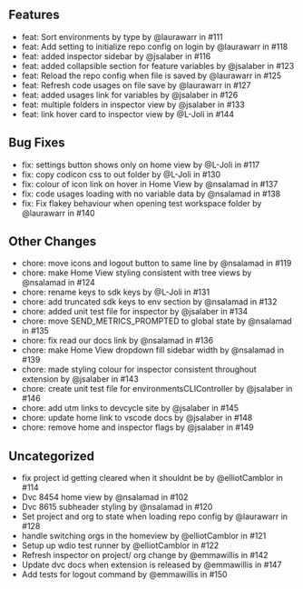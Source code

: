 ## Features

- feat: Sort environments by type by @laurawarr in #111
- feat: Add setting to initialize repo config on login by @laurawarr in #118
- feat: added inspector sidebar by @jsalaber in #116
- feat: added collapsible section for feature variables by @jsalaber in #123
- feat: Reload the repo config when file is saved by @laurawarr in #125
- feat: Refresh code usages on file save by @laurawarr in #127
- feat: added usages link for variables by @jsalaber in #126
- feat: multiple folders in inspector view by @jsalaber in #133
- feat: link hover card to inspector view by @L-Joli in #144

## Bug Fixes

- fix: settings button shows only on home view by @L-Joli in #117
- fix: copy codicon css to out folder by @L-Joli in #130
- fix: colour of icon link on hover in Home View by @nsalamad in #137
- fix: code usages loading with no variable data by @nsalamad in #138
- fix: Fix flakey behaviour when opening test workspace folder by @laurawarr in #140

## Other Changes

- chore: move icons and logout button to same line by @nsalamad in #119
- chore: make Home View styling consistent with tree views by @nsalamad in #124
- chore: rename keys to sdk keys by @L-Joli in #131
- chore: add truncated sdk keys to env section by @nsalamad in #132
- chore: added unit test file for inspector by @jsalaber in #134
- chore: move SEND_METRICS_PROMPTED to global state by @nsalamad in #135
- chore: fix read our docs link by @nsalamad in #136
- chore: make Home View dropdown fill sidebar width by @nsalamad in #139
- chore: made styling colour for inspector consistent throughout extension by @jsalaber in #143
- chore: create unit test file for environmentsCLIController by @jsalaber in #146
- chore: add utm links to devcycle site by @jsalaber in #145
- chore: update home link to vscode docs by @jsalaber in #148
- chore: remove home and inspector flags by @jsalaber in #149



## Uncategorized

- fix project id getting cleared when it shouldnt be by @elliotCamblor in #114
- Dvc 8454 home view by @nsalamad in #102
- Dvc 8615 subheader styling by @nsalamad in #120
- Set project and org to state when loading repo config by @laurawarr in #128
- handle switching orgs in the homeview by @elliotCamblor in #121
- Setup up wdio test runner by @elliotCamblor in #122
- Refresh inspector on project/ org change by @emmawillis in #142
- Update dvc docs when extension is released by @emmawillis in #147
- Add tests for logout command by @emmawillis in #150

